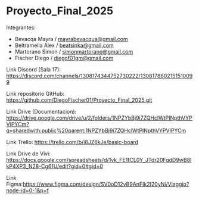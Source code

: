 # Proyecto_Final_2025

Integrantes:
- Bevacqa Mayra / mayrabevacqua@gmail.com
- Beltramella Alex / beatsinka@gmail.com
- Martorano Simon / simonmartorano@gmail.com
- Fischer Diego / diegof01gm@gmail.com


Link Discord (Sala 17): https://discord.com/channels/1308174344752730222/1308178602151510099


Link repositorio GitHub: https://github.com/DiegoFischer01/Proyecto_Final_2025.git


Link Drive (Documentacion): https://drive.google.com/drive/u/2/folders/1NPZYbBj9i7ZQHclWtPINpthVYPVIPYCm?q=sharedwith:public%20parent:1NPZYbBj9i7ZQHclWtPINpthVYPVIPYCm


Link Trello: https://trello.com/b/i8JZ6kJe/basic-board


Link Drive de Vivi: https://docs.google.com/spreadsheets/d/1vk_FE1fCL0Y_JTdr20FgdD9wB8lkP4XP3_N28-Cg61U/edit?gid=0#gid=0

Link Figma:https://www.figma.com/design/SV0oD12vB9AnFIk2I20yNi/Viaggio?node-id=0-1&p=f


